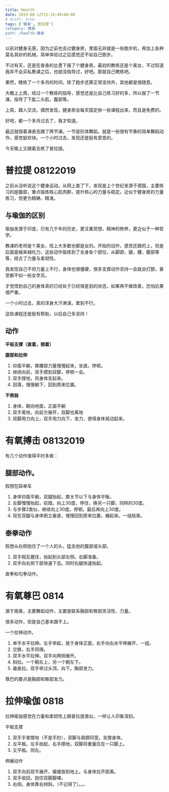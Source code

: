 ```yaml
---
title: Health
date: 2019-08-12T22:19:49+08:00
# draft: true
tags: ['健身', 普拉提']
category: 健身
path: /health-健身
---
```


以前对健身无感，因为之前也去过健身房，里面无非就是一些跑步机，再加上各种莫名其妙的机械，简单体验过之后感觉还不如自己跑步。

不过有天，还是在香香的怂恿下报了个健身房。最初的教练还是个美女，不过知道我并不会买私教课之后，也就没指导过，好吧。那就自己瞎练吧。

果然，瞎练了一个多月的时间，除了跑步还算正常坚持外，其他都是很随意。

大概上上周，经过一个教练的指导，感觉还是比自己练习好的多，所以报了一节课。指导了下肱二头肌，腹部等。

上周，跟人交流，偶然发现，健身房会每天固定排一些课程出来，而且是免费的。

好吧，都一个多月过去了，我才知道。



最近就按着课表去蹭了两节课。一节是形体舞蹈。就是一些很有节奏的简单舞蹈动作，感觉挺欢快。一个小时过去，发现还是挺有意思的。

今天晚上又跟着去练了普拉提。

# 普拉提 08122019

之前从没听说这个健身运动。从网上查了下，发现是上个世纪发源于德国，主要练习的是腹部，重点锻炼核心肌肉群，提升核心的力量与稳定。近似于健身房的力量练习，但更为精确、精准。

## 与瑜伽的区别

瑜伽发源于印度，已有几千年的历史，更注重冥想，精神的修养，更近似于一种哲学。



教课的老师是个美女，班上大多数也都是女的。开始的动作，感觉还跟的上，但是后面是越来越吃力，这些动作锻炼到了全身各个部位，从脚部，腿，腰，腹部等等，结合了力量与柔韧性。

我发现自己不但力量上不行，身体也很僵硬，很多支撑动作坚持一会就会打颤，甚至都不如一些女学员。

才觉悟到自己的身体真的已经处于已经很差劲的状态，如果再不做改善，恐怕后果很严重。

一个小时过去，真的浑身大汗淋漓，累到不行。

这些课程还是挺有帮助，以后自己多坚持！

## 动作

**平板支撑（直着，侧着）**

**腹部和拉伸**

1. 仰面平躺，靠腰部力量慢慢起来，坐直。停顿。
2. 继续向前，双手摸到双脚，停顿一会。
3. 双手撑地，将身体支起来。
4. 回落，慢慢躺下，回到原来位置。

**不倒翁**

1. 身体，朝向地面，正面平躺
2. 双手离地，向前方展开，双脚也离地
3. 双脚用力向上，双手用力向下，发力，使得身体晃动起来。

####

# 有氧搏击 08132019

有几个动作值得平时多做：

## 腿部动作。

假想在踩单车

1. 身体仰面平躺，双腿抬起，膝关节以下与身体平衡。
2. 左脚慢慢抬起，前蹬。向上30度，停住，换另一只脚，同样的30度。
3. 与步骤2类似，继续向上30度。停顿。最后再向上30度。
4. 现在双腿与身体倒立垂直，慢慢回到原来位置，蜷起来。一组结束。



## 泰拳动作

假想从右侧抱住了一个人的头，猛击他的腹部或头部。

1. 双手相互握住，抬起到头部左侧。右脚准备。
2. 双手向右侧下部快速下击。同时右腿快速抬起。



直拳和勾拳动作。



# 有氧尊巴 0814

源于南美，主要舞蹈动作，主要是联系胸部和臀部灵活性、力量。

很多动作，但是自己基本跟不上。

一个拉伸动作。

1. 单手水平拉伸。左手举起，放于身体正面，右手向右水平伸展开，一组。
2. 交换，右手同理。
3. 双手水平拉伸。双手向两侧展开。
4. 斜拉。一个朝左上，另一个朝左下。
5. 垂直拉。双手举过头顶。向下。胸部发力。



尊巴的要点是胸部和臀部发力。



# 拉伸瑜伽 0818

拉伸瑜伽感觉在力量和柔韧性上跟普拉提类似，一样让人印象深刻。

平板支撑

1. 双手手掌撑地（不是手肘），双脚与肩膀同宽，支撑身体。
2. 左平板。左手抬起，右手撑地，双脚将重量压在一只脚上。
3. 又平板。同左。

伸展动作

1. 双手向前双平展开，缓缓放到地上。与身体拉开距离。
2. 双手收回，抱住双脚脚裸。
3. 右侧。身体靠右倾斜。（不记得了）。。。
